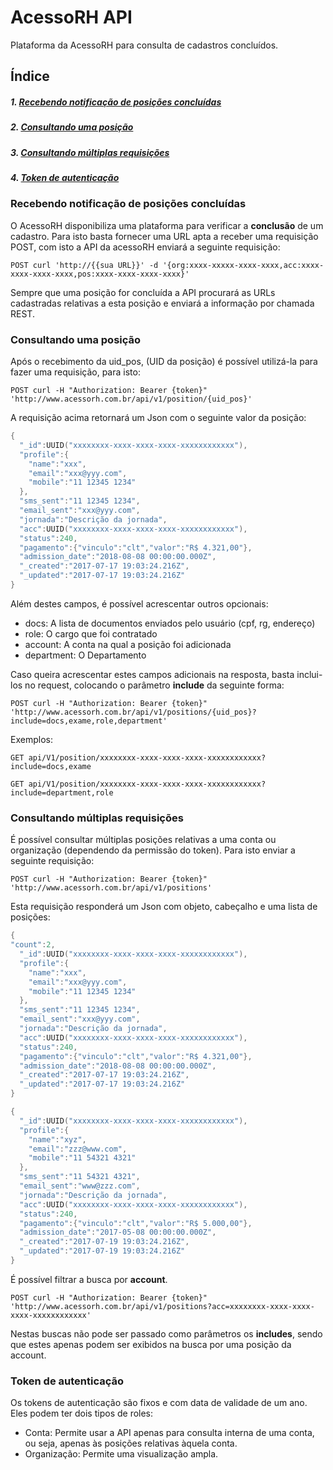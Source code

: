 # **AcessoRH API**

Plataforma da AcessoRH para consulta de cadastros concluídos.

## Índice

##### 1. [**Recebendo notificação de posições concluídas**](#recebendo-notificação-de-posições-concluídas)
##### 2. [**Consultando uma posição**](#consultando-uma-posição)
##### 3. [**Consultando múltiplas requisições**](#consultando-multiplas-requisições)
##### 4. [**Token de autenticação**](#token-de-autenticação)


### Recebendo notificação de posições concluídas

O AcessoRH disponibiliza uma plataforma para verificar a **conclusão** de um cadastro.
Para isto basta fornecer uma URL apta a receber uma requisição POST, com isto a API da acessoRH enviará a seguinte requisição:

```
POST curl 'http://{{sua URL}}' -d '{org:xxxx-xxxxx-xxxx-xxxx,acc:xxxx-xxxx-xxxx-xxxx,pos:xxxx-xxxx-xxxx-xxxx}'
```

Sempre que uma posição for concluída a API procurará as URLs cadastradas relativas a esta posição e enviará a informação por chamada REST.

### Consultando uma posição

Após o recebimento da uid_pos, (UID da posição) é possível utilizá-la para fazer uma requisição, para isto:

```
POST curl -H "Authorization: Bearer {token}" 'http://www.acessorh.com.br/api/v1/position/{uid_pos}'
```

A requisição acima retornará um Json com o seguinte valor da posição:

```go
{
  "_id":UUID("xxxxxxxx-xxxx-xxxx-xxxx-xxxxxxxxxxxx"),
  "profile":{
    "name":"xxx",
    "email":"xxx@yyy.com",
    "mobile":"11 12345 1234"
  },
  "sms_sent":"11 12345 1234",
  "email_sent":"xxx@yyy.com",
  "jornada":"Descrição da jornada",
  "acc":UUID("xxxxxxxx-xxxx-xxxx-xxxx-xxxxxxxxxxxx"),
  "status":240,
  "pagamento":{"vinculo":"clt","valor":"R$ 4.321,00"},
  "admission_date":"2018-08-08 00:00:00.000Z",
  "_created":"2017-07-17 19:03:24.216Z",
  "_updated":"2017-07-17 19:03:24.216Z"
}
```

Além destes campos, é possível acrescentar outros opcionais:

- docs: A lista de documentos enviados pelo usuário (cpf, rg, endereço)
- role: O cargo que foi contratado
- account: A conta na qual a posição foi adicionada
- department: O Departamento

Caso queira acrescentar estes campos adicionais na resposta, basta inclui-los no request, colocando o parâmetro **include** da seguinte forma:

```
POST curl -H "Authorization: Bearer {token}" 'http://www.acessorh.com.br/api/v1/positions/{uid_pos}?include=docs,exame,role,department'
```

Exemplos:

```
GET api/V1/position/xxxxxxxx-xxxx-xxxx-xxxx-xxxxxxxxxxxx?include=docs,exame
```
```
GET api/V1/position/xxxxxxxx-xxxx-xxxx-xxxx-xxxxxxxxxxxx?include=department,role
```

### Consultando múltiplas requisições

É possível consultar múltiplas posições relativas a uma conta ou organização (dependendo da permissão do token). Para isto enviar a seguinte requisição:

```
POST curl -H "Authorization: Bearer {token}" 'http://www.acessorh.com.br/api/v1/positions'
```

Esta requisição responderá um Json com objeto, cabeçalho e uma lista de posições:

```go
{
"count":2,
  "_id":UUID("xxxxxxxx-xxxx-xxxx-xxxx-xxxxxxxxxxxx"),
  "profile":{
    "name":"xxx",
    "email":"xxx@yyy.com",
    "mobile":"11 12345 1234"
  },
  "sms_sent":"11 12345 1234",
  "email_sent":"xxx@yyy.com",
  "jornada":"Descrição da jornada",
  "acc":UUID("xxxxxxxx-xxxx-xxxx-xxxx-xxxxxxxxxxxx"),
  "status":240,
  "pagamento":{"vinculo":"clt","valor":"R$ 4.321,00"},
  "admission_date":"2018-08-08 00:00:00.000Z",
  "_created":"2017-07-17 19:03:24.216Z",
  "_updated":"2017-07-17 19:03:24.216Z"
}

{
  "_id":UUID("xxxxxxxx-xxxx-xxxx-xxxx-xxxxxxxxxxxx"),
  "profile":{
    "name":"xyz",
    "email":"zzz@www.com",
    "mobile":"11 54321 4321"
  },
  "sms_sent":"11 54321 4321",
  "email_sent":"www@zzz.com",
  "jornada":"Descrição da jornada",
  "acc":UUID("xxxxxxxx-xxxx-xxxx-xxxx-xxxxxxxxxxxx"),
  "status":240,
  "pagamento":{"vinculo":"clt","valor":"R$ 5.000,00"},
  "admission_date":"2017-05-08 00:00:00.000Z",
  "_created":"2017-07-19 19:03:24.216Z",
  "_updated":"2017-07-19 19:03:24.216Z"
}
```
É possível filtrar a busca por **account**.
```
POST curl -H "Authorization: Bearer {token}" 'http://www.acessorh.com.br/api/v1/positions?acc=xxxxxxxx-xxxx-xxxx-xxxx-xxxxxxxxxxxx'
```

Nestas buscas não pode ser passado como parâmetros os **includes**, sendo que estes apenas podem ser exibidos na busca por uma posição da account.

### Token de autenticação

Os tokens de autenticação são fixos e com data de validade de um ano. Eles podem ter dois tipos de roles:

- Conta: Permite usar a API apenas para consulta interna de uma conta, ou seja, apenas às posições relativas àquela conta.
- Organização: Permite uma visualização ampla.
